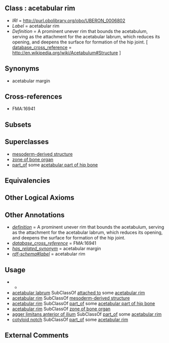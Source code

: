 
## Class : acetabular rim

 * *IRI* = http://purl.obolibrary.org/obo/UBERON_0006802
 * *Label* = acetabular rim
 * *Definition* = A prominent unever rim that bounds the acetabulum, serving as the attachment for the acetabular labrum, which reduces its opening, and deepens the surface for formation of the hip joint. [ [database_cross_reference](../../ef/oboInOwl#hasDbXref.md) = http://en.wikipedia.org/wiki/Acetabulum#Structure ]

## Synonyms

 * acetabular margin

## Cross-references

 * FMA:16941

## Subsets


## Superclasses

 * [mesoderm-derived structure](../../UBERON/20/UBERON_0004120.md)
 * [zone of bone organ](../../UBERON/13/UBERON_0005913.md)
 * [part_of](../../BFO/50/BFO_0000050.md) some [acetabular part of hip bone](../../UBERON/69/UBERON_0001269.md)

## Equivalencies


## Other Logical Axioms


## Other Annotations

 * *[definition](../../IAO/15/IAO_0000115.md)* = A prominent unever rim that bounds the acetabulum, serving as the attachment for the acetabular labrum, which reduces its opening, and deepens the surface for formation of the hip joint.
 * *[database_cross_reference](../../ef/oboInOwl#hasDbXref.md)* = FMA:16941
 * *[has_related_synonym](../../ym/oboInOwl#hasRelatedSynonym.md)* = acetabular margin
 * *[rdf-schema#label](../../el/rdf-schema#label.md)* = acetabular rim

## Usage

 * -
 * [acetabular labrum](../../UBERON/58/UBERON_0011958.md) SubClassOf [attached to](../../RO/71/RO_0002371.md) some [acetabular rim](../../UBERON/02/UBERON_0006802.md)
 * [acetabular rim](../../UBERON/02/UBERON_0006802.md) SubClassOf [mesoderm-derived structure](../../UBERON/20/UBERON_0004120.md)
 * [acetabular rim](../../UBERON/02/UBERON_0006802.md) SubClassOf [part_of](../../BFO/50/BFO_0000050.md) some [acetabular part of hip bone](../../UBERON/69/UBERON_0001269.md)
 * [acetabular rim](../../UBERON/02/UBERON_0006802.md) SubClassOf [zone of bone organ](../../UBERON/13/UBERON_0005913.md)
 * [agger limitans anterior of ilium](../../UBERON/66/UBERON_3000866.md) SubClassOf [part_of](../../BFO/50/BFO_0000050.md) some [acetabular rim](../../UBERON/02/UBERON_0006802.md)
 * [cotyloid notch](../../UBERON/51/UBERON_4200051.md) SubClassOf [part_of](../../BFO/50/BFO_0000050.md) some [acetabular rim](../../UBERON/02/UBERON_0006802.md)

## External Comments

